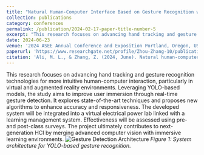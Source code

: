 ```yaml
---
title: "Natural Human-Computer Interface Based on Gesture Recognition with YOLO to Enhance Virtual Lab Users’ Immersive Feeling"
collection: publications
category: conferences
permalink: /publication/2024-02-17-paper-title-number-5
excerpt: "This research focuses on advancing hand tracking and gesture recognition technologies for more intuitive human-computer interaction, particularly in virtual and augmented reality environments. Leveraging YOLO-based models, the study aims to improve user immersion through real-time gesture detection. It explores state-of-the-art techniques and proposes new algorithms to enhance accuracy and responsiveness. The developed system will be integrated into a virtual electrical power lab linked with a learning management system. Effectiveness will be assessed using pre- and post-class surveys. The project ultimately contributes to next-generation HCI by merging advanced computer vision with immersive learning environments."
date: 2024-06-23
venue: '2024 ASEE Annual Conference and Exposition Portland, Oregon, USA'
paperurl: 'https://www.researchgate.net/profile/Zhou-Zhang-10/publication/382791417_Natural_Human-Computer_Interface_Based_on_Gesture_Recognition_with_YOLO_to_Enhance_Virtual_Lab_Users'_Immersive_Feeling/links/66ace2ec8f7e1236bc327edf/Natural-Human-Computer-Interface-Based-on-Gesture-Recognition-with-YOLO-to-Enhance-Virtual-Lab-Users-Immersive-Feeling.pdf'
citation: 'Ali, M. L., & Zhang, Z. (2024, June). Natural human-computer interface based on gesture recognition with YOLO to enhance virtual lab users’ immersive feeling. Paper presented at the 2024 ASEE Annual Conference & Exposition, Portland, OR, USA'
---
```


This research focuses on advancing hand tracking and gesture recognition technologies for more intuitive human-computer interaction, particularly in virtual and augmented reality environments. Leveraging YOLO-based models, the study aims to improve user immersion through real-time gesture detection. It explores state-of-the-art techniques and proposes new algorithms to enhance accuracy and responsiveness. The developed system will be integrated into a virtual electrical power lab linked with a learning management system. Effectiveness will be assessed using pre- and post-class surveys. The project ultimately contributes to next-generation HCI by merging advanced computer vision with immersive learning environments.
![Gesture Detection Architecture](ThreeStepProcess.png)
*Figure 1: System architecture for YOLO-based gesture recognition.*
